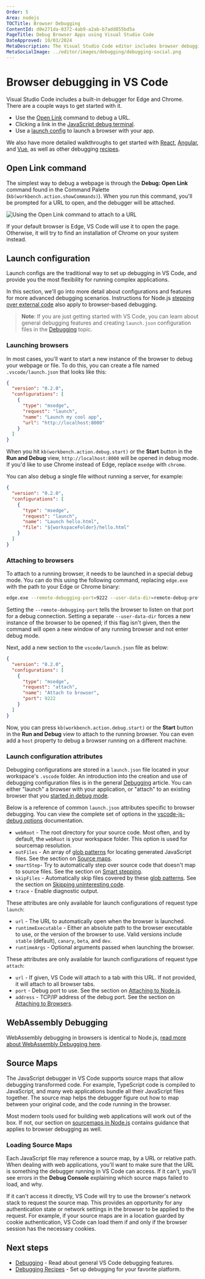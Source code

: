 ```yaml
---
Order: 5
Area: nodejs
TOCTitle: Browser Debugging
ContentId: d0e271da-0372-4ab9-a2ab-b7add855bd5a
PageTitle: Debug Browser Apps using Visual Studio Code
DateApproved: 10/03/2024
MetaDescription: The Visual Studio Code editor includes browser debugging support. Set breakpoints, step-in, inspect variables and more.
MetaSocialImage: ../editor/images/debugging/debugging-social.png
---
```

# Browser debugging in VS Code

Visual Studio Code includes a built-in debugger for Edge and Chrome. There are a couple ways to get started with it.

* Use the [Open Link](#open-link-command) command to debug a URL.
* Clicking a link in the [JavaScript debug terminal](/docs/nodejs/nodejs-debugging.md#javascript-debug-terminal).
* Use a [launch config](#launch-configuration) to launch a browser with your app.

We also have more detailed walkthroughs to get started with [React](/docs/nodejs/reactjs-tutorial), [Angular](/docs/nodejs/angular-tutorial), and [Vue](/docs/nodejs/vuejs-tutorial), as well as other debugging [recipes](/docs/nodejs/debugging-recipes).

## Open Link command

The simplest way to debug a webpage is through the **Debug: Open Link** command found in the Command Palette (`kb(workbench.action.showCommands)`). When you run this command, you'll be prompted for a URL to open, and the debugger will be attached.

![Using the Open Link command to attach to a URL](images/browser-debugging/debug-open-link.gif)

If your default browser is Edge, VS Code will use it to open the page. Otherwise, it will try to find an installation of Chrome on your system instead.

## Launch configuration

Launch configs are the traditional way to set up debugging in VS Code, and provide you the most flexibility for running complex applications.

In this section, we'll go into more detail about configurations and features for more advanced debugging scenarios. Instructions for Node.js [stepping over external code](/docs/nodejs/nodejs-debugging.md#skipping-uninteresting-code) also apply to browser-based debugging.

>**Note**: If you are just getting started with VS Code, you can learn about general debugging features and creating `launch.json` configuration files in the [Debugging](/docs/editor/debugging.md) topic.

### Launching browsers

In most cases, you'll want to start a new instance of the browser to debug your webpage or file. To do this, you can create a file named `.vscode/launch.json` that looks like this:

```json
{
  "version": "0.2.0",
  "configurations": [
    {
      "type": "msedge",
      "request": "launch",
      "name": "Launch my cool app",
      "url": "http://localhost:8000"
    }
  ]
}
```

When you hit `kb(workbench.action.debug.start)` or the **Start** button in the **Run and Debug** view, `http://localhost:8000` will be opened in debug mode. If you'd like to use Chrome instead of Edge, replace `msedge` with `chrome`.

You can also debug a single file without running a server, for example:

```json
{
  "version": "0.2.0",
  "configurations": [
    {
      "type": "msedge",
      "request": "launch",
      "name": "Launch hello.html",
      "file": "${workspaceFolder}/hello.html"
    }
  ]
}
```

### Attaching to browsers

To attach to a running browser, it needs to be launched in a special debug mode. You can do this using the following command, replacing `edge.exe` with the path to your Edge or Chrome binary:

```bash
edge.exe --remote-debugging-port=9222 --user-data-dir=remote-debug-profile
```

Setting the `--remote-debugging-port` tells the browser to listen on that port for a debug connection. Setting a separate `--user-data-dir` forces a new instance of the browser to be opened; if this flag isn't given, then the command will open a new window of any running browser and not enter debug mode.

Next, add a new section to the `vscode/launch.json` file as below:

```json
{
  "version": "0.2.0",
  "configurations": [
    {
      "type": "msedge",
      "request": "attach",
      "name": "Attach to browser",
      "port": 9222
    }
  ]
}
```

Now, you can press `kb(workbench.action.debug.start)` or the **Start** button in the **Run and Debug** view to attach to the running browser. You can even add a `host` property to debug a browser running on a different machine.

### Launch configuration attributes

Debugging configurations are stored in a `launch.json` file located in your workspace's `.vscode` folder. An introduction into the creation and use of debugging configuration files is in the general [Debugging](/docs/editor/debugging.md#launch-configurations) article. You can either "launch" a browser with your application, or "attach" to an existing browser that you [started in debug mode](#attaching-to-browsers).

Below is a reference of common `launch.json` attributes specific to browser debugging. You can view the complete set of options in the [vscode-js-debug options](https://github.com/microsoft/vscode-js-debug/blob/main/OPTIONS.md) documentation.

* `webRoot` - The root directory for your source code. Most often, and by default, the `webRoot` is your workspace folder. This option is used for sourcemap resolution.
* `outFiles` - An array of [glob patterns](/docs/editor/glob-patterns.md) for locating generated JavaScript files. See the section on [Source maps](#source-maps).
* `smartStep`- Try to automatically step over source code that doesn't map to source files. See the section on [Smart stepping](/docs/nodejs/nodejs-debugging.md#smart-stepping).
* `skipFiles` - Automatically skip files covered by these [glob patterns](/docs/editor/glob-patterns.md). See the section on [Skipping uninteresting code](/docs/nodejs/nodejs-debugging.md#skipping-uninteresting-code).
* `trace` - Enable diagnostic output.

These attributes are only available for launch configurations of request type `launch`:

* `url` - The URL to automatically open when the browser is launched.
* `runtimeExecutable` - Either an absolute path to the browser executable to use, or the version of the browser to use. Valid versions include `stable` (default), `canary`, `beta`, and `dev`.
* `runtimeArgs` - Optional arguments passed when launching the browser.

These attributes are only available for launch configurations of request type `attach`:

* `url` - If given, VS Code will attach to a tab with this URL. If not provided, it will attach to all browser tabs.
* `port` - Debug port to use. See the section on [Attaching to Node.js](/docs/nodejs/nodejs-debugging.md#attaching-to-nodejs).
* `address` - TCP/IP address of the debug port. See the section on [Attaching to Browsers](#attaching-to-browsers).

## WebAssembly Debugging

WebAssembly debugging in browsers is identical to Node.js, [read more about WebAssembly Debugging here](/docs/nodejs/nodejs-debugging.md#debugging-webassembly).

## Source Maps

The JavaScript debugger in VS Code supports source maps that allow debugging transformed code. For example, TypeScript code is compiled to JavaScript, and many web applications bundle all their JavaScript files together. The source map helps the debugger figure out how to map between your original code, and the code running in the browser.

Most modern tools used for building web applications will work out of the box. If not, our section on [sourcemaps in Node.js](/docs/nodejs/nodejs-debugging.md#source-maps) contains guidance that applies to browser debugging as well.

### Loading Source Maps

Each JavaScript file may reference a source map, by a URL or relative path. When dealing with web applications, you'll want to make sure that the URL is something the debugger running in VS Code can access. If it can't, you'll see errors in the **Debug Console** explaining which source maps failed to load, and why.

If it can't access it directly, VS Code will try to use the browser's network stack to request the source map. This provides an opportunity for any authentication state or network settings in the browser to be applied to the request. For example, if your source maps are in a location guarded by cookie authentication, VS Code can load them if and only if the browser session has the necessary cookies.

## Next steps

* [Debugging](/docs/editor/debugging.md) - Read about general VS Code debugging features.
* [Debugging Recipes](/docs/nodejs/debugging-recipes.md) - Set up debugging for your favorite platform.
